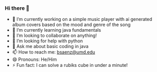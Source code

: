 ### Hi there 👋

<!--
**benj1sa/benj1sa** is a ✨ _special_ ✨ repository because its `README.md` (this file) appears on your GitHub profile.

Here are some ideas to get you started:
-->

- 🔭 I’m currently working on a simple music player with ai generated album covers based on the mood and genre of the song
- 🌱 I’m currently learning java fundamentals
- 👯 I’m looking to collaborate on anything!
- 🤔 I’m looking for help with python
- 💬 Ask me about basic coding in java
- 📫 How to reach me: bsaenz@umd.edu
- 😄 Pronouns: He/Him
- ⚡ Fun fact: I can solve a rubiks cube in under a minute!
